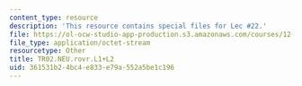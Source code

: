 ```yaml
---
content_type: resource
description: 'This resource contains special files for Lec #22.'
file: https://ol-ocw-studio-app-production.s3.amazonaws.com/courses/12-540-principles-of-the-global-positioning-system-spring-2012/361531b24bc4e833e79a552a5be1c196_ocwfile.2012-05-24.4045671205
file_type: application/octet-stream
resourcetype: Other
title: TR02.NEU.rovr.L1+L2
uid: 361531b2-4bc4-e833-e79a-552a5be1c196
---
```

